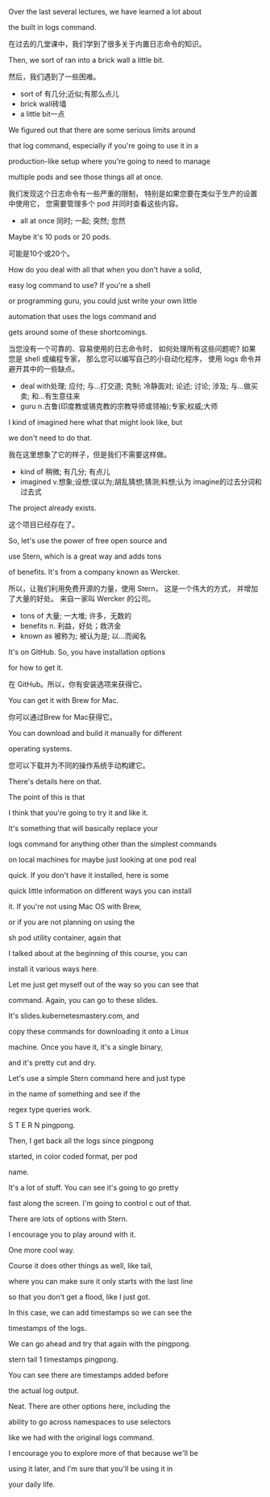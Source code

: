Over the last several lectures, we have learned a lot about

the built in logs command.

在过去的几堂课中，我们学到了很多关于内置日志命令的知识。

Then, we sort of ran into a brick wall a little bit.

然后，我们遇到了一些困难。
* sort of 有几分;近似;有那么点儿
* brick wall砖墙
* a little bit一点

We figured out that there are some serious limits around

that log command, especially if you're going to use it in a

production-like setup where you're going to need to manage

multiple pods and see those things all at once.

我们发现这个日志命令有一些严重的限制，
特别是如果您要在类似于生产的设置中使用它，
您需要管理多个 pod 并同时查看这些内容。
* all at once 同时; 一起; 突然; 忽然

Maybe it's 10 pods or 20 pods.

可能是10个或20个。

How do you deal with all that when you don't have a solid,

easy log command to use? If you're a shell

or programming guru, you could just write your own little

automation that uses the logs command and

gets around some of these shortcomings.

当您没有一个可靠的、容易使用的日志命令时，
如何处理所有这些问题呢?
如果您是 shell 或编程专家，
那么您可以编写自己的小自动化程序，
使用 logs 命令并避开其中的一些缺点。
* deal with处理; 应付; 与…打交道; 克制; 冷静面对; 论述; 讨论; 涉及; 与…做买卖; 和…有生意往来
* guru n.古鲁(印度教或锡克教的宗教导师或领袖);专家;权威;大师

I kind of imagined here what that might look like, but

we don't need to do that.

我在这里想象了它的样子，但是我们不需要这样做。
* kind of 稍微; 有几分; 有点儿
* imagined v.想象;设想;误以为;胡乱猜想;猜测;料想;认为
imagine的过去分词和过去式

The project already exists.

这个项目已经存在了。

So, let's use the power of free open source and

use Stern, which is a great way and adds tons

of benefits. It's from a company known as Wercker.

所以，让我们利用免费开源的力量，使用 Stern，
这是一个伟大的方式，
并增加了大量的好处。
来自一家叫 Wercker 的公司。
* tons of 大量; 一大堆; 许多，无数的
* benefits n. 利益，好处；救济金
* known as 被称为; 被认为是; 以…而闻名

It's on GitHub. So, you have installation options

for how to get it.

在 GitHub。所以，你有安装选项来获得它。

You can get it with Brew for Mac.

你可以通过Brew for Mac获得它。

You can download and build it manually for different

operating systems.

您可以下载并为不同的操作系统手动构建它。

There's details here on that.

The point of this is that

I think that you're going to try it and like it.

It's something that will basically replace your

logs command for anything other than the simplest commands

on local machines for maybe just looking at one pod real

quick. If you don't have it installed, here is some

quick little information on different ways you can install

it. If you're not using Mac OS with Brew,

or if you are not planning on using the

sh pod utility container, again that

I talked about at the beginning of this course, you can

install it various ways here.

Let me just get myself out of the way so you can see that

command. Again, you can go to these slides.

It's slides.kubernetesmastery.com, and

copy these commands for downloading it onto a Linux

machine. Once you have it, it's a single binary,

and it's pretty cut and dry.

Let's use a simple Stern command here and just type

in the name of something and see if the

regex type queries work.

S T E R N pingpong.

Then, I get back all the logs since pingpong

started, in color coded format, per pod

name.

It's a lot of stuff. You can see it's going to go pretty

fast along the screen. I'm going to control c out of that.

There are lots of options with Stern.

I encourage you to play around with it.

One more cool way.

Course it does other things as well, like tail,

where you can make sure it only starts with the last line

so that you don't get a flood, like I just got.

In this case, we can add timestamps so we can see the

timestamps of the logs.

We can go ahead and try that again with the pingpong.

stern tail 1 timestamps pingpong.

You can see there are timestamps added before

the actual log output.

Neat. There are other options here, including the

ability to go across namespaces to use selectors

like we had with the original logs command.

I encourage you to explore more of that because we'll be

using it later, and I'm sure that you'll be using it in

your daily life.